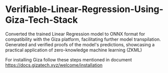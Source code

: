 # Verifiable-Linear-Regression-Using-Giza-Tech-Stack
Converted the trained Linear Regression model to ONNX format for compatibility with the Giza platform, facilitating further model transpilation. Generated and verified proofs of the model's predictions, showcasing a practical application of zero-knowledge machine learning (ZKML)

For installing Giza follow these steps mentioned in document
https://docs.gizatech.xyz/welcome/installation
